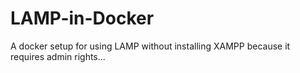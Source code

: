 # LAMP-in-Docker
A docker setup for using LAMP without installing XAMPP because it requires admin rights... 
